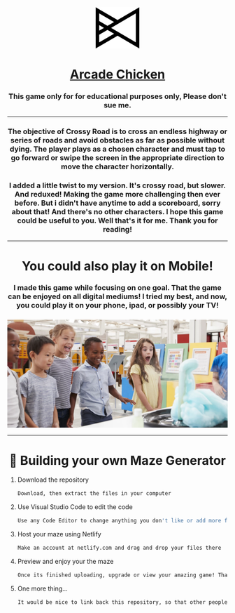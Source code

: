 <div align="center">
  <img alt="Logo" src="https://raw.githubusercontent.com/TheCodingRocket/Starfield/main/images/zid.png" width="100" />
</div>


<h1 align="center">
   <a href="https://chickenhop.netlify.app" target="_blank">Arcade Chicken</a>
</h1>

<h3 align="center">
  This game only for for educational purposes only, Please don't sue me. 
</h3>


---
<h3 align="center">
The objective of Crossy Road is to cross an endless highway or series of roads and avoid obstacles as far as possible without dying. The player plays as a chosen character and must tap to go forward or swipe the screen in the appropriate direction to move the character horizontally.
  </h3>
  
  <h3 align="center">
I added a little twist to my version. It's crossy road, but slower. And reduxed! Making the game more challenging then ever before. But i didn't have anytime to add a scoreboard, sorry about that! And there's no other characters. I hope this game could be useful to you. Well that's it for me. Thank you for reading!

---
<h1 align="center">
You could also play it on Mobile!
</h1>
 
 <h3 align="center">
I made this game while focusing on one goal. That the game can be enjoyed on all digital mediums! I tried my best, and now, you could play it on your phone, ipad, or possibly your TV!
 </h3>
 
 <h3 align="center"></h3>

 <img alt="Logo" src="https://raw.githubusercontent.com/TheCodingRocket/Starfield/main/images/kaget.webp"/>





---
<h1 align="center">
🚀 Building your own Maze Generator
</h1>

1. Download the repository

   ```sh
   Download, then extract the files in your computer
   ```

2. Use Visual Studio Code to edit the code

   ```sh
   Use any Code Editor to change anything you don't like or add more features to the game
   ```
3. Host your maze using Netlify

   ```sh
   Make an account at netlify.com and drag and drop your files there
   ```
4. Preview and enjoy your the maze
   ```sh
   Once its finished uploading, upgrade or view your amazing game! Thats it! 
   ```
5. One more thing...

   ```sh
   It would be nice to link back this repository, so that other people could see it too! Thank you very much.
   ```
